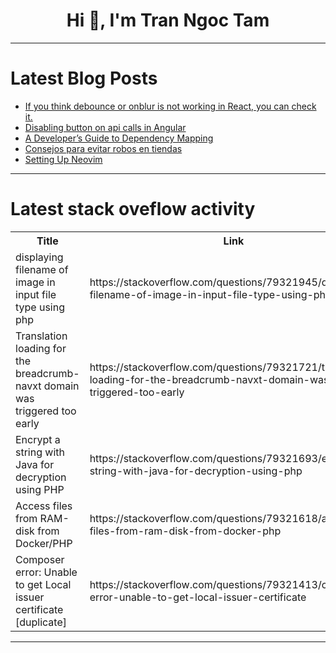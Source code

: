 <h1 align="center">Hi 👋, I'm Tran Ngoc Tam</h1>

---

# Latest Blog Posts 
<!-- BLOG-POST-LIST:START -->
- [If you think debounce or onblur is not working in React, you can check it.](https://dev.to/mustafacam/if-you-think-debounce-or-onblur-is-not-working-in-react-you-can-check-it-50cd)
- [Disabling button on api calls in Angular](https://dev.to/tonyshaji/disabling-button-on-api-calls-in-angular-2n17)
- [A Developer’s Guide to Dependency Mapping](https://dev.to/yayabobi/a-developers-guide-to-dependency-mapping-2apd)
- [Consejos para evitar robos en tiendas](https://dev.to/sysmaya/consejos-para-evitar-robos-en-tiendas-30ed)
- [Setting Up Neovim](https://dev.to/jhonoryza/setting-up-neovim-3dh)
<!-- BLOG-POST-LIST:END -->

---

# Latest stack oveflow activity
<table>
  <tr><th>Title</th><th>Link</th></tr>
  <!-- STACKOVERFLOW:START --><tr><td>displaying filename of image in input file type using php</td><td>https://stackoverflow.com/questions/79321945/displaying-filename-of-image-in-input-file-type-using-php</td></tr><tr><td>Translation loading for the breadcrumb-navxt domain was triggered too early</td><td>https://stackoverflow.com/questions/79321721/translation-loading-for-the-breadcrumb-navxt-domain-was-triggered-too-early</td></tr><tr><td>Encrypt a string with Java for decryption using PHP</td><td>https://stackoverflow.com/questions/79321693/encrypt-a-string-with-java-for-decryption-using-php</td></tr><tr><td>Access files from RAM-disk from Docker/PHP</td><td>https://stackoverflow.com/questions/79321618/access-files-from-ram-disk-from-docker-php</td></tr><tr><td>Composer error: Unable to get Local issuer certificate [duplicate]</td><td>https://stackoverflow.com/questions/79321413/composer-error-unable-to-get-local-issuer-certificate</td></tr><!-- STACKOVERFLOW:END -->
</table>

---


